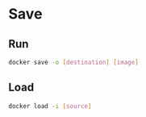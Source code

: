 # Save

## Run

```sh
docker save -o [destination] [image]
```

## Load

```sh
docker load -i [source]
```
